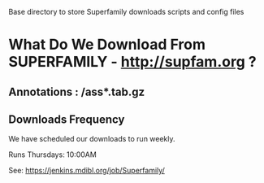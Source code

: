Base directory to store Superfamily downloads scripts and config files

# What Do We Download From SUPERFAMILY - http://supfam.org ?

## Annotations : /ass*.tab.gz

## Downloads Frequency 
We have scheduled our downloads to run weekly.

Runs Thursdays: 10:00AM

See: https://jenkins.mdibl.org/job/Superfamily/
